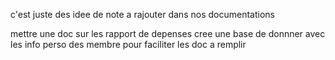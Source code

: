 c'est juste des idee de note a rajouter dans nos documentations

mettre une doc sur les rapport de depenses
cree une base de donnner avec les info perso des membre pour faciliter les doc a remplir
